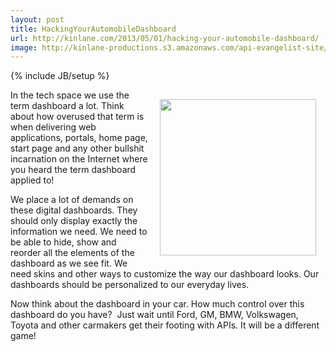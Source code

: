 ```yaml
---
layout: post
title: HackingYourAutomobileDashboard
url: http://kinlane.com/2013/05/01/hacking-your-automobile-dashboard/
image: http://kinlane-productions.s3.amazonaws.com/api-evangelist-site/blog/automobile-dashboard-api.jpg
---
```

{% include JB/setup %}
<p><img style="padding: 15px;" src="https://s3.amazonaws.com/kinlane-productions/api-evangelist/automobile/automobile-dashboard-api.jpg" alt="" width="250" align="right" /></p>
<p>In the tech space we use the term dashboard a lot.  Think about how overused that term is when delivering web applications, portals, home page, start page and any other bullshit incarnation on the Internet where you heard the term dashboard applied to!</p>
<p>We place a lot of demands on these digital dashboards.  They should only display exactly the information we need.  We need to be able to hide, show and reorder all the elements of the dashboard as we see fit.  We need skins and other ways to customize the way our dashboard looks.  Our dashboards should be personalized to our everyday lives.</p>
<p>Now think about the dashboard in your car.  How much control over this dashboard do you have? &nbsp;Just wait until Ford, GM, BMW, Volkswagen, Toyota and other carmakers get their footing with APIs.  It will be a different game!</p>